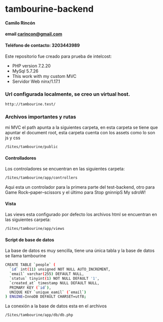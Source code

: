 # tambourine-backend
#### Camilo Rincón
#### email carincon@gmail.com
#### Teléfono de contacto: 3203443989

Este repositorio fue creado para prueba de intelcost:

- PHP version 7.2.20
- MySql 5.7.26
- This work with my custom MVC
- Servidor Web ninx/1.17.1

### Url configurada localmente, se creo un virtual host.
```sh
http://tambourine.test/
```

### Archivos importantes y rutas
mi MVC el path apunta a la siguientes carpeta, en esta carpeta se tiene que apuntar el document root, esta carpeta cuenta con los assets como lo son js y css
```bash
/Sites/tambourine/public
```
#### Controlladores
Los controladores se encuentran en las siguientes carpeta:
```bash
/Sites/tambourine/app/controllers
```
Aqui esta un controlador para la primera parte del test-backend, otro para Game Rock–paper–scissors y el último para Stop gninnipS My sdroW!

#### Vista
Las views esta configurado por defecto los archivos html se encuentran en las siguientes carpeta:
```bash
/Sites/tambourine/app/views
```

#### Script de base de datos
La base de datos es muy sencilla, tiene una única tabla
y la base de datos se llama tambourine
```bash
CREATE TABLE `people` (
  `id` int(11) unsigned NOT NULL AUTO_INCREMENT,
  `email` varchar(255) DEFAULT NULL,
  `status` tinyint(1) NOT NULL DEFAULT '1',
  `created_at` timestamp NULL DEFAULT NULL,
  PRIMARY KEY (`id`),
  UNIQUE KEY `unique_eamil` (`email`)
) ENGINE=InnoDB DEFAULT CHARSET=utf8;
```

La conexión a la base de datos esta en el archivos
```bash
/Sites/tambourine/app/db/db.php
```